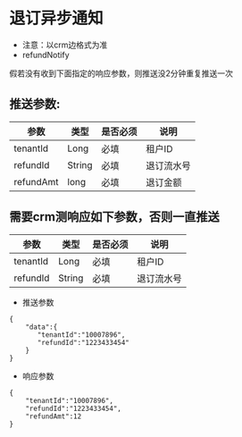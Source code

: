 # 退订异步通知

- 注意：以crm边格式为准
- refundNotify

假若没有收到下面指定的响应参数，则推送没2分钟重复推送一次

## 推送参数:  

| 参数 | 类型 | 是否必须 |说明 |
| ---- | ---- | ---- | ---- |
|tenantId|Long|必填|租户ID|
|refundId|String|必填|退订流水号|
|refundAmt|long|必填|退订金额|

## 需要crm测响应如下参数，否则一直推送

| 参数 | 类型 | 是否必须 |说明 |
| ---- | ---- | ---- | ---- |
|tenantId|Long|必填|租户ID|
|refundId|String|必填|退订流水号|


- 推送参数

```
{
    "data":{
       "tenantId":"10007896",
       "refundId":"1223433454"
    }
}
```

- 响应参数

```
{
    "tenantId":"10007896",
    "refundId":"1223433454",
    "refundAmt":12
}
```
